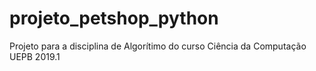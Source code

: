 # projeto_petshop_python
Projeto para a disciplina de Algorítimo do curso Ciência da Computação UEPB 2019.1
